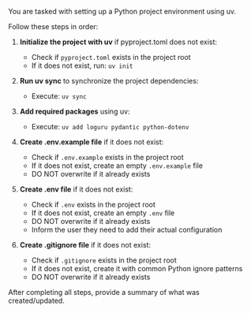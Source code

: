 You are tasked with setting up a Python project environment using uv.

Follow these steps in order:

1. **Initialize the project with uv** if pyproject.toml does not exist:
   - Check if `pyproject.toml` exists in the project root
   - If it does not exist, run: `uv init`

2. **Run uv sync** to synchronize the project dependencies:
   - Execute: `uv sync`

3. **Add required packages** using uv:
   - Execute: `uv add loguru pydantic python-dotenv`

4. **Create .env.example file** if it does not exist:
   - Check if `.env.example` exists in the project root
   - If it does not exist, create an empty `.env.example` file
   - DO NOT overwrite if it already exists

5. **Create .env file** if it does not exist:
   - Check if `.env` exists in the project root
   - If it does not exist, create an empty `.env` file
   - DO NOT overwrite if it already exists
   - Inform the user they need to add their actual configuration

6. **Create .gitignore file** if it does not exist:
   - Check if `.gitignore` exists in the project root
   - If it does not exist, create it with common Python ignore patterns
   - DO NOT overwrite if it already exists

After completing all steps, provide a summary of what was created/updated.
